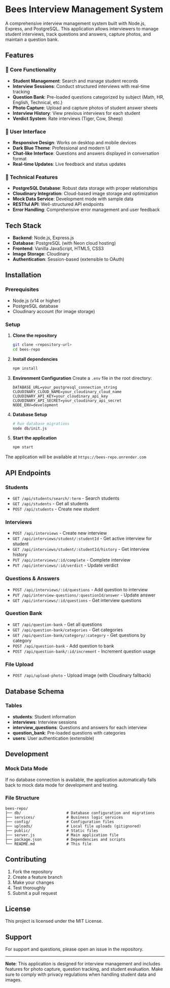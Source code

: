 # Bees Interview Management System

A comprehensive interview management system built with Node.js, Express, and PostgreSQL. This application allows interviewers to manage student interviews, track questions and answers, capture photos, and maintain a question bank.

## Features

### 🎯 Core Functionality
- **Student Management**: Search and manage student records
- **Interview Sessions**: Conduct structured interviews with real-time tracking
- **Question Bank**: Pre-loaded questions categorized by subject (Math, HR, English, Technical, etc.)
- **Photo Capture**: Upload and capture photos of student answer sheets
- **Interview History**: View previous interviews for each student
- **Verdict System**: Rate interviews (Tiger, Cow, Sheep)

### 🎨 User Interface
- **Responsive Design**: Works on desktop and mobile devices
- **Dark Blue Theme**: Professional and modern UI
- **Chat-like Interface**: Questions and answers displayed in conversation format
- **Real-time Updates**: Live feedback and status updates

### 🔧 Technical Features
- **PostgreSQL Database**: Robust data storage with proper relationships
- **Cloudinary Integration**: Cloud-based image storage and optimization
- **Mock Data Service**: Development mode with sample data
- **RESTful API**: Well-structured API endpoints
- **Error Handling**: Comprehensive error management and user feedback

## Tech Stack

- **Backend**: Node.js, Express.js
- **Database**: PostgreSQL (with Neon cloud hosting)
- **Frontend**: Vanilla JavaScript, HTML5, CSS3
- **Image Storage**: Cloudinary
- **Authentication**: Session-based (extensible to OAuth)

## Installation

### Prerequisites
- Node.js (v14 or higher)
- PostgreSQL database
- Cloudinary account (for image storage)

### Setup

1. **Clone the repository**
   ```bash
   git clone <repository-url>
   cd bees-repo
   ```

2. **Install dependencies**
   ```bash
   npm install
   ```

3. **Environment Configuration**
   Create a `.env` file in the root directory:
   ```env
   DATABASE_URL=your_postgresql_connection_string
   CLOUDINARY_CLOUD_NAME=your_cloudinary_cloud_name
   CLOUDINARY_API_KEY=your_cloudinary_api_key
   CLOUDINARY_API_SECRET=your_cloudinary_api_secret
   NODE_ENV=development
   ```

4. **Database Setup**
   ```bash
   # Run database migrations
   node db/init.js
   ```

5. **Start the application**
   ```bash
   npm start
   ```

The application will be available at `https://bees-repo.onrender.com`

## API Endpoints

### Students
- `GET /api/students/search/:term` - Search students
- `GET /api/students` - Get all students
- `POST /api/students` - Create new student

### Interviews
- `POST /api/interviews` - Create new interview
- `GET /api/interviews/student/:studentId` - Get active interview for student
- `GET /api/interviews/student/:studentId/history` - Get interview history
- `PUT /api/interviews/:id/complete` - Complete interview
- `PUT /api/interviews/:id/verdict` - Update verdict

### Questions & Answers
- `POST /api/interviews/:id/questions` - Add question to interview
- `PUT /api/interview-questions/:questionId/answer` - Update answer
- `GET /api/interviews/:id/questions` - Get interview questions

### Question Bank
- `GET /api/question-bank` - Get all questions
- `GET /api/question-bank/categories` - Get categories
- `GET /api/question-bank/category/:category` - Get questions by category
- `POST /api/question-bank` - Add question to bank
- `POST /api/question-bank/:id/increment` - Increment question usage

### File Upload
- `POST /api/upload-photo` - Upload image (with Cloudinary fallback)

## Database Schema

### Tables
- **students**: Student information
- **interviews**: Interview sessions
- **interview_questions**: Questions and answers for each interview
- **question_bank**: Pre-loaded questions with categories
- **users**: User authentication (extensible)

## Development

### Mock Data Mode
If no database connection is available, the application automatically falls back to mock data mode for development and testing.

### File Structure
```
bees-repo/
├── db/                    # Database configuration and migrations
├── services/              # Business logic services
├── config/                # Configuration files
├── uploads/               # Local file uploads (gitignored)
├── public/                # Static files
├── server.js              # Main application file
├── package.json           # Dependencies and scripts
└── README.md              # This file
```

## Contributing

1. Fork the repository
2. Create a feature branch
3. Make your changes
4. Test thoroughly
5. Submit a pull request

## License

This project is licensed under the MIT License.

## Support

For support and questions, please open an issue in the repository.

---

**Note**: This application is designed for interview management and includes features for photo capture, question tracking, and student evaluation. Make sure to comply with privacy regulations when handling student data and images.
